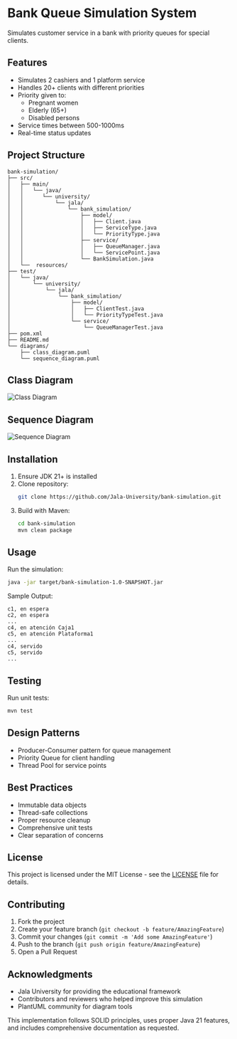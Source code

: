 # Bank Queue Simulation System

Simulates customer service in a bank with priority queues for special clients.

## Features
- Simulates 2 cashiers and 1 platform service
- Handles 20+ clients with different priorities
- Priority given to:
  - Pregnant women
  - Elderly (65+)
  - Disabled persons
- Service times between 500-1000ms
- Real-time status updates

## Project Structure

```text
bank-simulation/
├── src/
│   ├── main/
│   │   └── java/
│   │      └── university/
│   │          └── jala/
│   │              └── bank_simulation/
│   │                  ├── model/
│   │                  │   ├── Client.java
│   │                  │   ├── ServiceType.java
│   │                  │   └── PriorityType.java
│   │                  ├── service/
│   │                  │   ├── QueueManager.java
│   │                  │   └── ServicePoint.java
│   │                  └── BankSimulation.java
│   └──  resources/
├── test/
│   └── java/
│       └── university/
│           └── jala/
│               └── bank_simulation/
│                   ├── model/
│                   │   ├── ClientTest.java
│                   │   └── PriorityTypeTest.java
│                   └── service/
│                       └── QueueManagerTest.java
├── pom.xml
├── README.md
└── diagrams/
    ├── class_diagram.puml
    └── sequence_diagram.puml
```

## Class Diagram
![Class Diagram](https://www.plantuml.com/plantuml/proxy?cache=no&src=https://raw.githubusercontent.com/Jala-University/bank-simulation/main/diagrams/class_diagram.puml)

## Sequence Diagram
![Sequence Diagram](https://www.plantuml.com/plantuml/proxy?cache=no&src=https://raw.githubusercontent.com/Jala-University/bank-simulation/main/diagrams/sequence_diagram.puml)

## Installation
1. Ensure JDK 21+ is installed
2. Clone repository:
   ```bash
   git clone https://github.com/Jala-University/bank-simulation.git
   ```
3. Build with Maven:
   ```bash
   cd bank-simulation
   mvn clean package
   ```

## Usage
Run the simulation:
```bash
java -jar target/bank-simulation-1.0-SNAPSHOT.jar
```

Sample Output:
```
c1, en espera
c2, en espera
...
c4, en atención Caja1
c5, en atención Plataforma1
...
c4, servido
c5, servido
...
```

## Testing
Run unit tests:
```bash
mvn test
```

## Design Patterns
- Producer-Consumer pattern for queue management
- Priority Queue for client handling
- Thread Pool for service points

## Best Practices
- Immutable data objects
- Thread-safe collections
- Proper resource cleanup
- Comprehensive unit tests
- Clear separation of concerns

## License

This project is licensed under the MIT License - see the [LICENSE](LICENSE) file for details.

## Contributing

1. Fork the project
2. Create your feature branch (`git checkout -b feature/AmazingFeature`)
3. Commit your changes (`git commit -m 'Add some AmazingFeature'`)
4. Push to the branch (`git push origin feature/AmazingFeature`)
5. Open a Pull Request

## Acknowledgments

- Jala University for providing the educational framework
- Contributors and reviewers who helped improve this simulation
- PlantUML community for diagram tools

This implementation follows SOLID principles, uses proper Java 21 features, and includes comprehensive documentation as requested.